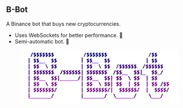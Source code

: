 ## B-Bot
A Binance bot that buys new cryptocurrencies.
- Uses WebSockets for better performance. 🚀
- Semi-automatic bot. 🤖

<div align="center">
  <img src="https://raw.githubusercontent.com/Creazycreator/B-Bot/db2adcd5846bfe9f1ce35ff595271c3b7891f66d/images/b-bot.png?token=GHSAT0AAAAAACJCUDC5O2F4MYUZNIXNUHZSZNM7AUA"/>
</div>
